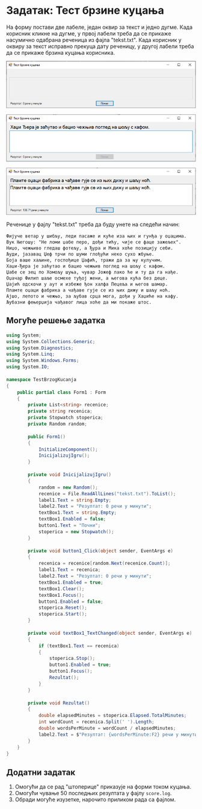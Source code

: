# Задатак: Тест брзине куцања

На форму постави две лабеле, један оквир за текст и једно дугме. Када корисник
кликне на дугме, у првој лабели треба да се прикаже насумично одабрана реченица
из фајла "tekst.txt". Када корисник у оквиру за текст исправно прекуца дату
реченицу, у другој лабели треба да се прикаже брзина куцања корисника.

![Задатак - Тест брзине куцања](./images/zadatak_typing_test1.png)

![Задатак - Тест брзине куцања](./images/zadatak_typing_test2.png)

![Задатак - Тест брзине куцања](./images/zadatak_typing_test3.png)

Реченице у фајлу "tekst.txt" треба да буду унете на следећи начин:

```text
Фијуче ветар у шибљу, леди пасаже и куће иза њих и гунђа у оџацима.
Вук Његошу: "Не ломи џабе перо, дођи тићу, чије се фаце зажељех".
Ниџо, чежњиво гледаш фотељу, а Ђура и Мика хоће позицију себи.
Људи, јазавац Џеф трчи по шуми глођући неко сухо жбуње.
Боја ваше хаљине, госпођице Џафић, тражи да за њу кулучим.
Хаџи-Ђера је заћутао и бацио чежњив поглед на шољу с кафом.
Џабе се зец по Хомољу шуња, чувар Јожеф лако ће и ту да га нађе.
Оџачар Филип шаље осмехе туђој жени, а његова кућа без деце.
Џајић одскочи у аут и избеже ђон халфа Пецеља и његов шамар.
Пламте оџаци фабрика а чађаве гује се из њих дижу и шаљу ноћ.
Ајшо, лепото и чежњо, за љубав срца мога, дођи у Хаџиће на кафу.
Љубазни фењерџија чађавог лица хоће да ми покаже штос.
```

## Могуће решење задатка

```cs
using System;
using System.Collections.Generic;
using System.Diagnostics;
using System.Linq;
using System.Windows.Forms;
using System.IO;

namespace TestBrzogKucanja
{
    public partial class Form1 : Form
    {
        private List<string> recenice;
        private string recenica;
        private Stopwatch stoperica;
        private Random random;

        public Form1()
        {
            InitializeComponent();
            InicijalizujIgru();
        }

        private void InicijalizujIgru()
        {
            random = new Random();
            recenice = File.ReadAllLines("tekst.txt").ToList();
            label1.Text = string.Empty;
            label2.Text = "Резултат: 0 речи у минути";
            textBox1.Text = string.Empty;
            textBox1.Enabled = false;
            button1.Text = "Почни";
            stoperica = new Stopwatch();
        }

        private void button1_Click(object sender, EventArgs e)
        {
            recenica = recenice[random.Next(recenice.Count)];
            label1.Text = recenica;
            label2.Text = "Резултат: 0 речи у минути";
            textBox1.Enabled = true;
            textBox1.Clear();
            textBox1.Focus();
            button1.Enabled = false;
            stoperica.Reset();
            stoperica.Start();
        }

        private void textBox1_TextChanged(object sender, EventArgs e)
        {
            if (textBox1.Text == recenica)
            {
                stoperica.Stop();
                button1.Enabled = true;
                button1.Focus();
                Rezultat();
            }
        }

        private void Rezultat()
        {
            double elapsedMinutes = stoperica.Elapsed.TotalMinutes;
            int wordCount = recenica.Split(' ').Length;
            double wordsPerMinute = wordCount / elapsedMinutes;
            label2.Text = $"Резултат: {wordsPerMinute:F2} речи у минути";
        }
    }
}
```

## Додатни задатак

1. Омогући да се рад "штоперице" приказује на форми током куцања.
2. Омогући чување 50 последњих резултата у фајлу `score.log`.
3. Обради могуће изузетке, нарочито приликом рада са фајлом.
